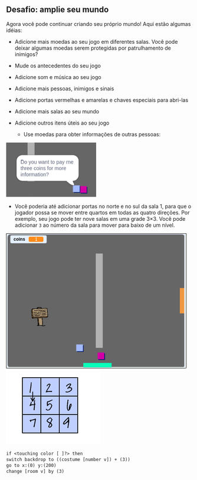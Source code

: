## Desafio: amplie seu mundo

Agora você pode continuar criando seu próprio mundo! Aqui estão algumas idéias:

+ Adicione mais moedas ao seu jogo em diferentes salas. Você pode deixar algumas moedas serem protegidas por patrulhamento de inimigos?
+ Mude os antecedentes do seu jogo
+ Adicione som e música ao seu jogo
+ Adicione mais pessoas, inimigos e sinais
+ Adicione portas vermelhas e amarelas e chaves especiais para abri-las
+ Adicione mais salas ao seu mundo
+ Adicione outros itens úteis ao seu jogo
    
    + Use moedas para obter informações de outras pessoas:

![screenshot](images/world-bribe.png)

+ Você poderia até adicionar portas no norte e no sul da sala 1, para que o jogador possa se mover entre quartos em todas as quatro direções. Por exemplo, seu jogo pode ter nove salas em uma grade 3×3. Você pode adicionar `3` ao número da sala para mover para baixo de um nível.

![screenshot](images/north-south-rooms.png) ![screenshot](images/number-grid.png)

```blocks3
if <touching color [ ]?> then
switch backdrop to ((costume [number v]) + (3))
go to x:(0) y:(200)
change [room v] by (3)
```